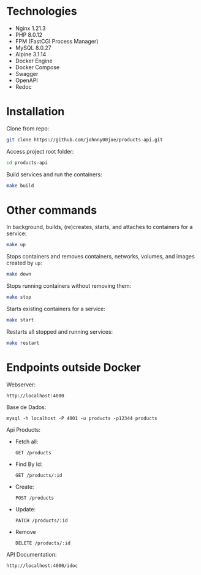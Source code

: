 # Technologies

- Nginx 1.21.3
- PHP 8.0.12
- FPM (FastCGI Process Manager)
- MySQL 8.0.27
- Alpine 3.1.14
- Docker Engine
- Docker Compose
- Swagger
- OpenAPI
- Redoc

# Installation

Clone from repo:

```sh
git clone https://github.com/johnny00joe/products-api.git
```

Access project root folder:

```sh
cd products-api
```

Build services and run the containers:

```sh
make build
```

# Other commands

In background, builds, (re)creates, starts, and attaches to containers for a service:

```sh
make up
```

Stops containers and removes containers, networks, volumes, and images created by `up`:

```sh
make down
```

Stops running containers without removing them:

```sh
make stop
```

Starts existing containers for a service:

```sh
make start
```

Restarts all stopped and running services:

```sh
make restart
```

# Endpoints outside Docker

Webserver:

```
http://localhost:4000
```

Base de Dados:

```
mysql -h localhost -P 4001 -u products -p12344 products
```

Api Products:

- Fetch all:
  ```
  GET /products
  ```

- Find By Id:
  ```
  GET /products/:id
  ```

- Create:
  ```
  POST /products
  ```

- Update:
  ```
  PATCH /products/:id
  ```

- Remove
  ```
  DELETE /products/:id
  ```

API Documentation:

  ```
  http://localhost:4000/idoc
  ```
